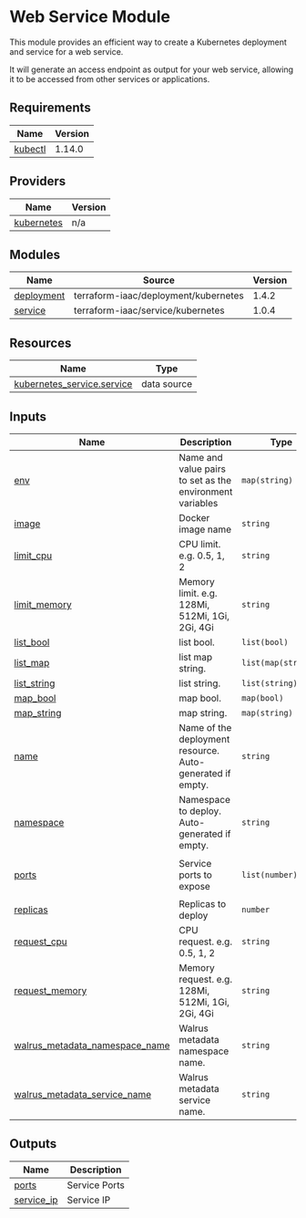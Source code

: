 # Web Service Module

This module provides an efficient way to create a Kubernetes deployment and service for a web service.

It will generate an access endpoint as output for your web service, allowing it to be accessed from other services or applications.

<!-- BEGIN_TF_DOCS -->
## Requirements

| Name | Version |
|------|---------|
| <a name="requirement_kubectl"></a> [kubectl](#requirement\_kubectl) | 1.14.0 |

## Providers

| Name | Version |
|------|---------|
| <a name="provider_kubernetes"></a> [kubernetes](#provider\_kubernetes) | n/a |

## Modules

| Name | Source | Version |
|------|--------|---------|
| <a name="module_deployment"></a> [deployment](#module\_deployment) | terraform-iaac/deployment/kubernetes | 1.4.2 |
| <a name="module_service"></a> [service](#module\_service) | terraform-iaac/service/kubernetes | 1.0.4 |

## Resources

| Name | Type |
|------|------|
| [kubernetes_service.service](https://registry.terraform.io/providers/hashicorp/kubernetes/latest/docs/data-sources/service) | data source |

## Inputs

| Name | Description | Type | Default | Required |
|------|-------------|------|---------|:--------:|
| <a name="input_env"></a> [env](#input\_env) | Name and value pairs to set as the environment variables | `map(string)` | `{}` | no |
| <a name="input_image"></a> [image](#input\_image) | Docker image name | `string` | n/a | yes |
| <a name="input_limit_cpu"></a> [limit\_cpu](#input\_limit\_cpu) | CPU limit. e.g. 0.5, 1, 2 | `string` | `""` | no |
| <a name="input_limit_memory"></a> [limit\_memory](#input\_limit\_memory) | Memory limit. e.g. 128Mi, 512Mi, 1Gi, 2Gi, 4Gi | `string` | `""` | no |
| <a name="input_list_bool"></a> [list\_bool](#input\_list\_bool) | list bool. | `list(bool)` | n/a | yes |
| <a name="input_list_map"></a> [list\_map](#input\_list\_map) | list map string. | `list(map(string))` | n/a | yes |
| <a name="input_list_string"></a> [list\_string](#input\_list\_string) | list string. | `list(string)` | n/a | yes |
| <a name="input_map_bool"></a> [map\_bool](#input\_map\_bool) | map bool. | `map(bool)` | n/a | yes |
| <a name="input_map_string"></a> [map\_string](#input\_map\_string) | map string. | `map(string)` | n/a | yes |
| <a name="input_name"></a> [name](#input\_name) | Name of the deployment resource. Auto-generated if empty. | `string` | `""` | no |
| <a name="input_namespace"></a> [namespace](#input\_namespace) | Namespace to deploy. Auto-generated if empty. | `string` | `""` | no |
| <a name="input_ports"></a> [ports](#input\_ports) | Service ports to expose | `list(number)` | <pre>[<br>  80<br>]</pre> | no |
| <a name="input_replicas"></a> [replicas](#input\_replicas) | Replicas to deploy | `number` | `1` | no |
| <a name="input_request_cpu"></a> [request\_cpu](#input\_request\_cpu) | CPU request. e.g. 0.5, 1, 2 | `string` | `"0.1"` | no |
| <a name="input_request_memory"></a> [request\_memory](#input\_request\_memory) | Memory request. e.g. 128Mi, 512Mi, 1Gi, 2Gi, 4Gi | `string` | `"128Mi"` | no |
| <a name="input_walrus_metadata_namespace_name"></a> [walrus\_metadata\_namespace\_name](#input\_walrus\_metadata\_namespace\_name) | Walrus metadata namespace name. | `string` | `""` | no |
| <a name="input_walrus_metadata_service_name"></a> [walrus\_metadata\_service\_name](#input\_walrus\_metadata\_service\_name) | Walrus metadata service name. | `string` | `""` | no |

## Outputs

| Name | Description |
|------|-------------|
| <a name="output_ports"></a> [ports](#output\_ports) | Service Ports |
| <a name="output_service_ip"></a> [service\_ip](#output\_service\_ip) | Service IP |
<!-- END_TF_DOCS -->
